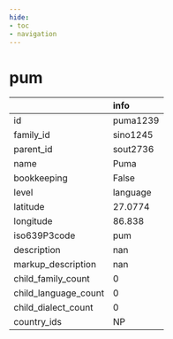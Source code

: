 ```yaml
---
hide:
- toc
- navigation
---
```

# pum
|                      | info     |
|:---------------------|:---------|
| id                   | puma1239 |
| family_id            | sino1245 |
| parent_id            | sout2736 |
| name                 | Puma     |
| bookkeeping          | False    |
| level                | language |
| latitude             | 27.0774  |
| longitude            | 86.838   |
| iso639P3code         | pum      |
| description          | nan      |
| markup_description   | nan      |
| child_family_count   | 0        |
| child_language_count | 0        |
| child_dialect_count  | 0        |
| country_ids          | NP       |